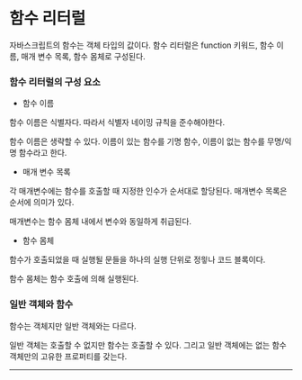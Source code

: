 # 함수 리터럴

자바스크립트의 함수는 객체 타입의 값이다. 함수 리터럴은 function 키워드, 함수 이름, 매개 변수 목록, 함수 몸체로 구성된다.

### 함수 리터럴의 구성 요소

-   함수 이름

함수 이름은 식별자다. 따라서 식별자 네이밍 규칙을 준수해야한다.

함수 이름은 생략할 수 있다. 이름이 있는 함수를 기명 함수, 이름이 없는 함수를 무명/익명 함수라고 한다.

-   매개 변수 목록

각 매개변수에는 함수를 호출할 때 지정한 인수가 순서대로 할당된다. 매개변수 목록은 순서에 의미가 있다.

매개변수는 함수 몸체 내에서 변수와 동일하게 취급된다.

-   함수 몸체

함수가 호출되었을 때 실행될 문들을 하나의 실행 단위로 정읳나 코드 블록이다.

함수 몸체는 함수 호출에 의해 실행된다.

### 일반 객체와 함수

함수는 객체지만 일반 객체와는 다르다.

일반 객체는 호출할 수 없지만 함수는 호출할 수 있다. 그리고 일반 객체에는 없는 함수 객체만의 고유한 프로퍼티를 갖는다.

<hr>
